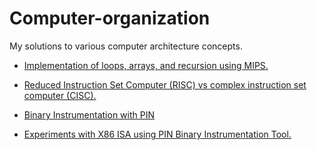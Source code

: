 # Computer-organization
My solutions to various computer architecture concepts.

- [Implementation of loops, arrays, and recursion using MIPS.](https://github.com/MXS11/Computer-organization/blob/main/HW1/README.md)

- [Reduced Instruction Set Computer (RISC) vs complex instruction set computer (CISC).](https://github.com/MXS11/Computer-organization/blob/main/HW2/README.md)

- [Binary Instrumentation with PIN](https://github.com/MXS11/Computer-organization/blob/main/HW3/README.md)

- [Experiments with X86 ISA using PIN Binary Instrumentation Tool.](https://github.com/MXS11/Computer-organization/blob/main/HW4/README.md)
